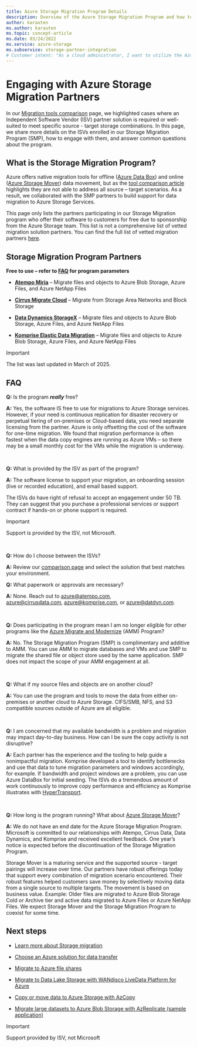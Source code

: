 ```yaml
---
title: Azure Storage Migration Program Details
description: Overview of the Azure Storage Migration Program and how to use it
author: karauten
ms.author: karauten
ms.topic: concept-article
ms.date: 03/24/2022
ms.service: azure-storage
ms.subservice: storage-partner-integration
# Customer intent: "As a cloud administrator, I want to utilize the Azure Storage Migration Program and its partner solutions, so that I can efficiently migrate various data types to Azure Storage while minimizing costs and ensuring minimal disruption to business operations."
---
```


# Engaging with Azure Storage Migration Partners

In our [Migration tools comparison](/azure/storage/solution-integration/validated-partners/data-management/migration-tools-comparison) page, we highlighted cases where an Independent Software Vendor (ISV) partner solution is required or well-suited to meet specific source - target storage combinations. In this page, we share more details on the ISVs enrolled in our Storage Migration Program (SMP), how to engage with them, and answer common questions about the program.

## What is the Storage Migration Program?

Azure offers native migration tools for offline ([Azure Data Box](/azure/databox/data-box-overview)) and online ([Azure Storage Mover](/azure/storage-mover/service-overview)) data movement, but as the [tool comparison article](/azure/storage/solution-integration/validated-partners/data-management/migration-tools-comparison) highlights they are not able to address all source – target scenarios. As a result, we collaborated with the SMP partners to build support for data migration to Azure Storage Services.

This page only lists the partners participating in our Storage Migration program who offer their software to customers for free due to sponsorship from the Azure Storage team. This list is not a comprehensive list of vetted migration solution partners. You can find the full list of vetted migration partners [here](/azure/storage/solution-integration/validated-partners/data-management/partner-overview).

## Storage Migration Program Partners

__Free to use – refer to [FAQ](#faq) for program parameters__

- __[Atempo Miria](https://aka.ms/atempooffer)__ – Migrate files and objects to Azure Blob Storage, Azure Files, and Azure NetApp Files  

- __[Cirrus Migrate Cloud](https://aka.ms/cirrusoffer)__ – Migrate from Storage Area Networks and Block Storage

- __[Data Dynamics StorageX](https://aka.ms/datdynoffer)__ – Migrate files and objects to Azure Blob Storage, Azure Files, and Azure NetApp Files

- __[Komprise Elastic Data Migration](https://aka.ms/kompriseoffer)__ – Migrate files and objects to Azure Blob Storage, Azure Files, and Azure NetApp Files

> [!IMPORTANT]
> The list was last updated in March of 2025.

## FAQ
__Q:__ Is the program ___really___ free?

__A:__ Yes, the software IS free to use for migrations to Azure Storage services. However, if your need is continuous replication for disaster recovery or perpetual tiering of on-premises or Cloud-based data, you need separate licensing from the partner. Azure is only offsetting the cost of the software for one-time migration. We found that migration performance is often fastest when the data copy engines are running as Azure VMs – so there may be a small monthly cost for the VMs while the migration is underway.

 

__Q:__ What is provided by the ISV as part of the program?

__A:__ The software license to support your migration, an onboarding session (live or recorded education), and email based support.

The ISVs do have right of refusal to accept an engagement under 50 TB. They can suggest that you purchase a professional services or support contract if hands-on or phone support is required.

> [!IMPORTANT]
> Support is provided by the ISV, not Microsoft.

 

**Q:** How do I choose between the ISVs?

**A:** Review our [comparison page](/azure/storage/solution-integration/validated-partners/data-management/migration-tools-comparison) and select the solution that best matches your environment.


__Q:__ What paperwork or approvals are necessary?

__A:__ None. Reach out to [azure@atempo.com](mailto:azure@atempo.com), [azure@cirrusdata.com](mailto:azure@cirrusdata.com), [azure@komprise.com](mailto:azure@komprise.com), or [azure@datdyn.com](mailto:azure@datdyn.com).

 

__Q:__ Does participating in the program mean I am no longer eligible for other programs like the [Azure Migrate and Modernize](https://azure.microsoft.com/solutions/migration/migrate-modernize-innovate) (AMM) Program?

__A:__ No. The Storage Migration Program (SMP) is complimentary and additive to AMM. You can use AMM to migrate databases and VMs and use SMP to migrate the shared file or object store used by the same application. SMP does not impact the scope of your AMM engagement at all.

 

__Q:__ What if my source files and objects are on another cloud?

__A:__ You can use the program and tools to move the data from either on-premises or another cloud to Azure Storage. CIFS/SMB, NFS, and S3 compatible sources outside of Azure are all eligible.

 

__Q:__ I am concerned that my available bandwidth is a problem and migration may impact day-to-day business. How can I be sure the copy activity is not disruptive?

__A:__ Each partner has the experience and the tooling to help guide a nonimpactful migration. Komprise developed a tool to identify bottlenecks and use that data to tune migration parameters and windows accordingly, for example. If bandwidth and project windows are a problem, you can use Azure DataBox for initial seeding. The ISVs do a tremendous amount of work continuously to improve copy performance and efficiency as Komprise illustrates with [HyperTransport](https://www.komprise.com/blog/komprise-hypertransfer-is-here-turbocharge-your-cloud-migrations/).

 

__Q:__ How long is the program running? What about [Azure Storage Mover](/azure/storage-mover/service-overview)?

__A:__ We do not have an end date for the Azure Storage Migration Program. Microsoft is committed to our relationships with Atempo, Cirrus Data, Data Dynamics, and Komprise and received excellent feedback. One year’s notice is expected before the discontinuation of the Storage Migration Program.

Storage Mover is a maturing service and the supported source - target pairings will increase over time. Our partners have robust offerings today that support every combination of migration scenario encountered. Their robust features helped customers save money by selectively moving data from a single source to multiple targets. The movement is based on business value. Example: Older files are migrated to Azure Blob Storage Cold or Archive tier and active data migrated to Azure Files or Azure NetApp Files. We expect Storage Mover and the Storage Migration Program to coexist for some time.

## Next steps

- [Learn more about Storage migration](../../../common/storage-migration-overview.md)

- [Choose an Azure solution for data transfer](../../../common/storage-choose-data-transfer-solution.md?toc=/azure/storage/blobs/toc.json)

- [Migrate to Azure file shares](../../../files/storage-files-migration-overview.md)

- [Migrate to Data Lake Storage with WANdisco LiveData Platform for Azure](../../../blobs/migrate-gen2-wandisco-live-data-platform.md)

- [Copy or move data to Azure Storage with AzCopy](../../../common/storage-use-azcopy-v10.md)

- [Migrate large datasets to Azure Blob Storage with AzReplicate (sample application)](/samples/azure/azreplicate/azreplicate/)

> [!IMPORTANT]
> Support provided by ISV, not Microsoft
